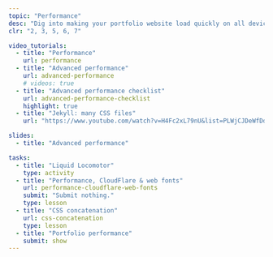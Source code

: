 ```yaml
---
topic: "Performance"
desc: "Dig into making your portfolio website load quickly on all devices and networks."
clr: "2, 3, 5, 6, 7"

video_tutorials:
  - title: "Performance"
    url: performance
  - title: "Advanced performance"
    url: advanced-performance
    # videos: true
  - title: "Advanced performance checklist"
    url: advanced-performance-checklist
    highlight: true
  - title: "Jekyll: many CSS files"
    url: "https://www.youtube.com/watch?v=H4Fc2xL79nU&list=PLWjCJDeWfDdfVEcLGAfdJn_HXyM4Y7_k-&index=30"

slides:
  - title: "Advanced performance"

tasks:
  - title: "Liquid Locomotor"
    type: activity
  - title: "Performance, CloudFlare & web fonts"
    url: performance-cloudflare-web-fonts
    submit: "Submit nothing."
    type: lesson
  - title: "CSS concatenation"
    url: css-concatenation
    type: lesson
  - title: "Portfolio performance"
    submit: show
---
```

